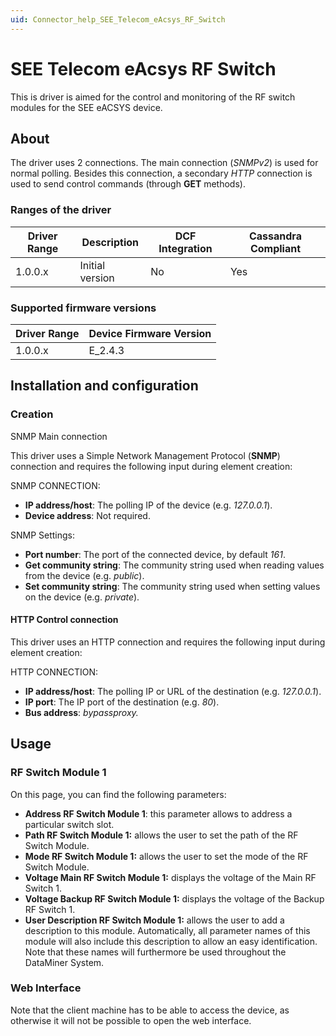 ```yaml
---
uid: Connector_help_SEE_Telecom_eAcsys_RF_Switch
---
```


# SEE Telecom eAcsys RF Switch

This is driver is aimed for the control and monitoring of the RF switch modules for the SEE eACSYS device.

## About

The driver uses 2 connections. The main connection (*SNMPv2*) is used for normal polling. Besides this connection, a secondary *HTTP* connection is used to send control commands (through **GET** methods).

### Ranges of the driver

| **Driver Range** | **Description** | **DCF Integration** | **Cassandra Compliant** |
|------------------|-----------------|---------------------|-------------------------|
| 1.0.0.x          | Initial version | No                  | Yes                     |

### Supported firmware versions

| **Driver Range** | **Device Firmware Version** |
|------------------|-----------------------------|
| 1.0.0.x          | E_2.4.3                     |

## Installation and configuration

### Creation

SNMP Main connection

This driver uses a Simple Network Management Protocol (**SNMP**) connection and requires the following input during element creation:

SNMP CONNECTION:

- **IP address/host**: The polling IP of the device (e.g. *127.0.0.1*).
- **Device address**: Not required.

SNMP Settings:

- **Port number**: The port of the connected device, by default *161*.
- **Get community string**: The community string used when reading values from the device (e.g. *public*).
- **Set community string**: The community string used when setting values on the device (e.g. *private*).

#### HTTP Control connection

This driver uses an HTTP connection and requires the following input during element creation:

HTTP CONNECTION:

- **IP address/host**: The polling IP or URL of the destination (e.g. *127.0.0.1*).
- **IP port**: The IP port of the destination (e.g. *80*).
- **Bus address**: *bypassproxy.*

## Usage

### RF Switch Module 1

On this page, you can find the following parameters:

- **Address RF Switch Module 1**: this parameter allows to address a particular switch slot.
- **Path RF Switch Module 1:** allows the user to set the path of the RF Switch Module.
- **Mode RF Switch Module 1:** allows the user to set the mode of the RF Switch Module.
- **Voltage Main RF Switch Module 1:** displays the voltage of the Main RF Switch 1.
- **Voltage Backup RF Switch Module 1:** displays the voltage of the Backup RF Switch 1.
- **User Description RF Switch Module 1:** allows the user to add a description to this module. Automatically, all parameter names of this module will also include this description to allow an easy identification. Note that these names will furthermore be used throughout the DataMiner System.

### Web Interface

Note that the client machine has to be able to access the device, as otherwise it will not be possible to open the web interface.

